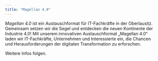 ```yaml
---
title: "Magellan 4.0"
---
```


*Magellan 4.0* ist ein Austauschformat für IT-Fachkräfte in der Oberlausitz. Gemeinsam setzen wir die Segel und entdecken die neuen Kontinente der Industrie 4.0! Mit unserem innovativen Austauschformat „Magellan 4.0“ laden wir IT-Fachkräfte, Unternehmen und Interessierte ein, die Chancen und Herausforderungen der digitalen Transformation zu erforschen.

Weitere Infos folgen.